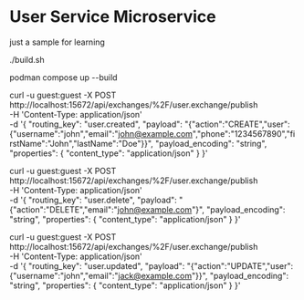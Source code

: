 # User Service Microservice
just a sample for learning

./build.sh

podman compose up --build

curl -u guest:guest -X POST \
  http://localhost:15672/api/exchanges/%2F/user.exchange/publish \
  -H 'Content-Type: application/json' \
  -d '{
    "routing_key": "user.created",
    "payload": "{\"action\":\"CREATE\",\"user\":{\"username\":\"john\",\"email\":\"john@example.com\",\"phone\":\"1234567890\",\"firstName\":\"John\",\"lastName\":\"Doe\"}}",
    "payload_encoding": "string",
    "properties": { "content_type": "application/json" }
  }'


curl -u guest:guest -X POST http://localhost:15672/api/exchanges/%2F/user.exchange/publish \
  -H 'Content-Type: application/json' \
  -d '{
    "routing_key": "user.delete",
    "payload": "{\"action\":\"DELETE\",\"email\":\"john@example.com\"}",
    "payload_encoding": "string",
    "properties": { "content_type": "application/json" }
  }'


  curl -u guest:guest -X POST \
  http://localhost:15672/api/exchanges/%2F/user.exchange/publish \
  -H 'Content-Type: application/json' \
  -d '{
    "routing_key": "user.updated",
    "payload": "{\"action\":\"UPDATE\",\"user\":{\"username\":\"john\",\"email\":\"jack@example.com\"}}",
    "payload_encoding": "string",
    "properties": { "content_type": "application/json" }
  }'
